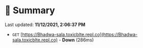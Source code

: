 # 📖 Summary
Last updated: **11/12/2021, 2:06:37 PM**

- `GET` [https://Bhadwa-sala.toxicblte.repl.co](https://Bhadwa-sala.toxicblte.repl.co) - **Down** (286ms)
